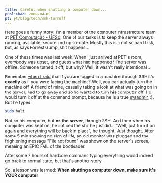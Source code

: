 ```yaml
---
title: Careful when shutting a computer down...
published: 2009-04-05
pt: pt/blog/tech/ssh-turnoff
---
```


Here goes a funny story: I'm a member of the computer infrastructure team at [PET Computação - UFSC][1].
One of our tasks is to keep the server always running, available, secure and up-to-date.
Mostly this is a not so hard task, but, as says Forrest Gump, shit happens...

<!--more-->

One of these times was last week. When I just arrived at PET's room, everybody was upset, and guess what had happened?
The server was offline. Someone turned it off, but why? Well, it wasn't really intentional...

Remember [when I said][3] that if you are logged in a machine through SSH it's **exactly** as if you were facing the machine?
Well, you can actually turn the machine off.
A friend of mine, casually taking a look at what was going on in the server, had to go away and so he wanted to turn **his** computer off.
He would turn it off at the command prompt, because he is a true [sysadmin][2] :).
But he typed:

```bash
sudo halt
```

Not on his computer, but **on the server**, through SSH.
And then when his computer was kept on, he noticed the shit he just did...
"Well, just turn it on again and everything will be back in place", he thought.
Just thought. After some 5 min showing no sign of life,
an old monitor was plugged and the frightening message "File not found" was shown on the server's screen,
meaning an EPIC FAIL of the bootloader.

After some 2 hours of hardcore command typing everything would indeed go back to normal state, but that's another story...

So, a lesson was learned: **When shutting a computer down, make sure it's YOUR computer**

[1]: <http://pet.inf.ufsc.br>
[2]: <http://en.wikipedia.org/wiki/Sysadmin>
[3]: </en/blog/tech/ssh-sem-senhas-no-passwords>
